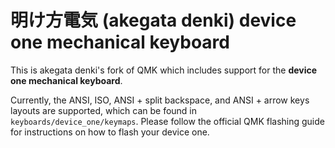 # 明け方電気 (akegata denki) device one mechanical keyboard
This is akegata denki's fork of QMK which includes support for the __device one mechanical keyboard__. 

Currently, the ANSI, ISO, ANSI + split backspace, and ANSI + arrow keys layouts are supported, which can be found in ```keyboards/device_one/keymaps```. Please follow the official QMK flashing guide for instructions on how to flash your device one.
